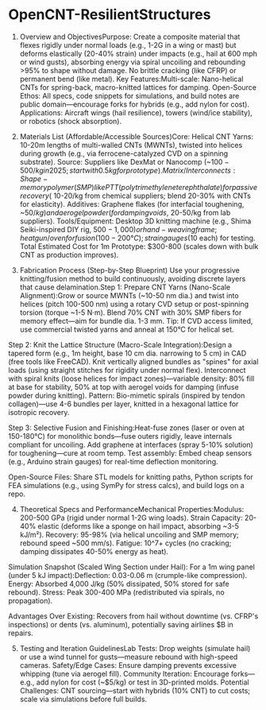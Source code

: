 # OpenCNT-ResilientStructures

1. Overview and ObjectivesPurpose: Create a composite material that flexes rigidly under normal loads (e.g., 1-2G in a wing or mast) but deforms elastically (20-40% strain) under impacts (e.g., hail at 600 mph or wind gusts), absorbing energy via spiral uncoiling and rebounding >95% to shape without damage. No brittle cracking (like CFRP) or permanent bend (like metal).
Key Features:Multi-scale: Nano-helical CNTs for spring-back, macro-knitted lattices for damping.
Open-Source Ethos: All specs, code snippets for simulations, and build notes are public domain—encourage forks for hybrids (e.g., add nylon for cost).
Applications: Aircraft wings (hail resilience), towers (wind/ice stability), or robotics (shock absorption).

2. Materials List (Affordable/Accessible Sources)Core: Helical CNT Yarns: 10-20m lengths of multi-walled CNTs (MWNTs), twisted into helices during growth (e.g., via ferrocene-catalyzed CVD on a spinning substrate). Source: Suppliers like DexMat or Nanocomp (~$100-500/kg in 2025; start with 0.5kg for prototype).
Matrix/Interconnects: Shape-memory polymer (SMP) like PTT (polytrimethylene terephthalate) for passive recovery (~$10-20/kg from chemical suppliers; blend 20-30% with CNTs for elasticity).
Additives: Graphene flakes (for interfacial toughening, ~$50/kg) and aerogel powder (for damping voids, ~$20-50/kg from lab suppliers).
Tools/Equipment: Desktop 3D knitting machine (e.g., Shima Seiki-inspired DIY rig, $500-1,000) or hand-weaving frame; heat gun/oven for fusion (100-200°C); strain gauges ($10 each) for testing.
Total Estimated Cost for 1m Prototype: $300-800 (scales down with bulk CNT as production improves).

3. Fabrication Process (Step-by-Step Blueprint)   Use your progressive knitting/fusion method to build continuously, avoiding discrete layers that cause delamination.Step 1: Prepare CNT Yarns (Nano-Scale Alignment):Grow or source MWNTs (~10-50 nm dia.) and twist into helices (pitch 100-500 nm) using a rotary CVD setup or post-spinning torsion (torque ~1-5 N·m). Blend 70% CNT with 30% SMP fibers for memory effect—aim for bundle dia. 1-3 mm.
Tip: If CVD access limited, use commercial twisted yarns and anneal at 150°C for helical set.

Step 2: Knit the Lattice Structure (Macro-Scale Integration):Design a tapered form (e.g., 1m height, base 10 cm dia. narrowing to 5 cm) in CAD (free tools like FreeCAD).
Knit vertically aligned bundles as "spines" for axial loads (using straight stitches for rigidity under normal flex).
Interconnect with spiral knits (loose helices for impact zones)—variable density: 80% fill at base for stability, 50% at top with aerogel voids for damping (infuse powder during knitting).
Pattern: Bio-mimetic spirals (inspired by tendon collagen)—use 4-6 bundles per layer, knitted in a hexagonal lattice for isotropic recovery.

Step 3: Selective Fusion and Finishing:Heat-fuse zones (laser or oven at 150-180°C) for monolithic bonds—fuse outers rigidly, leave internals compliant for uncoiling.
Add graphene at interfaces (spray 5-10% solution) for toughening—cure at room temp.
Test assembly: Embed cheap sensors (e.g., Arduino strain gauges) for real-time deflection monitoring.

Open-Source Files: Share STL models for knitting paths, Python scripts for FEA simulations (e.g., using SymPy for stress calcs), and build logs on a repo.

4. Theoretical Specs and PerformanceMechanical Properties:Modulus: 200-500 GPa (rigid under normal 1-2G wing loads).
Strain Capacity: 20-40% elastic (deforms like a sponge on hail impact, absorbing ~3-5 kJ/m²).
Recovery: 95-98% (via helical uncoiling and SMP memory; rebound speed ~500 mm/s).
Fatigue: 10^7+ cycles (no cracking; damping dissipates 40-50% energy as heat).

Simulation Snapshot (Scaled Wing Section under Hail): For a 1m wing panel (under 5 kJ impact):Deflection: 0.03-0.06 m (crumple-like compression).
Energy: Absorbed 4,000 J/kg (50% dissipated, 50% stored for safe rebound).
Stress: Peak 300-400 MPa (redistributed via spirals, no propagation).

Advantages Over Existing: Recovers from hail without downtime (vs. CFRP's inspections) or dents (vs. aluminum), potentially saving airlines $B in repairs.

5. Testing and Iteration GuidelinesLab Tests: Drop weights (simulate hail) or use a wind tunnel for gusts—measure rebound with high-speed cameras.
Safety/Edge Cases: Ensure damping prevents excessive whipping (tune via aerogel fill).
Community Iteration: Encourage forks—e.g., add nylon for cost (~$5/kg) or test in 3D-printed molds.
Potential Challenges: CNT sourcing—start with hybrids (10% CNT) to cut costs; scale via simulations before full builds.

